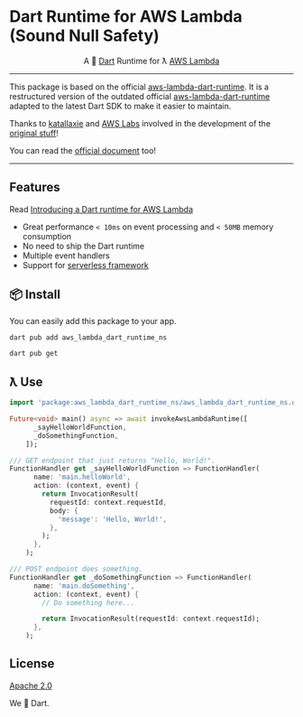 # Dart Runtime for AWS Lambda **(Sound Null Safety)**

<p align="center">
   A 🎯 <a href="https://dart.dev/">Dart</a> Runtime for ƛ <a href="https://aws.amazon.com/lambda/">AWS Lambda</a>
</p>

---

This package is based on the official [aws-lambda-dart-runtime](https://github.com/awslabs/aws-lambda-dart-runtime).
It is a restructured version of the outdated official [aws-lambda-dart-runtime](https://github.com/awslabs/aws-lambda-dart-runtime) adapted to the latest Dart SDK to make it easier to maintain.

Thanks to [katallaxie](https://github.com/katallaxie) and [AWS Labs](https://github.com/awslabs)
involved in the development of the [original stuff](https://github.com/awslabs/aws-lambda-dart-runtime)!

You can read the [official document](https://github.com/awslabs/aws-lambda-dart-runtime/blob/master/README.md) too!

---

## Features

Read [Introducing a Dart runtime for AWS Lambda](https://aws.amazon.com/de/blogs/opensource/introducing-a-dart-runtime-for-aws-lambda/)

- Great performance `< 10ms` on event processing and `< 50MB` memory consumption
- No need to ship the Dart runtime
- Multiple event handlers
- Support for [serverless framework](https://github.com/awslabs/aws-lambda-dart-runtime/blob/master/README.md#-serverless-framework-experimental)

## 📦 Install

You can easily add this package to your app.

```bash
dart pub add aws_lambda_dart_runtime_ns
```

```bash
dart pub get
```

## ƛ Use

```dart
import 'package:aws_lambda_dart_runtime_ns/aws_lambda_dart_runtime_ns.dart';

Future<void> main() async => await invokeAwsLambdaRuntime([
      _sayHelloWorldFunction,
      _doSomethingFunction,
    ]);

/// GET endpoint that just returns "Hello, World!".
FunctionHandler get _sayHelloWorldFunction => FunctionHandler(
      name: 'main.helloWorld',
      action: (context, event) {
        return InvocationResult(
          requestId: context.requestId,
          body: {
            'message': 'Hello, World!',
          },
        );
      },
    );

/// POST endpoint does something.
FunctionHandler get _doSomethingFunction => FunctionHandler(
      name: 'main.doSomething',
      action: (context, event) {
        // Do something here...

        return InvocationResult(requestId: context.requestId);
      },
    );
```

## License

[Apache 2.0](/LICENSE)

We :blue_heart: Dart.
